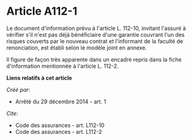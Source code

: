 # Article A112-1

Le document d'information prévu à l'article L. 112-10, invitant l'assuré à vérifier s'il n'est pas déjà bénéficiaire d'une
garantie couvrant l'un des risques couverts par le nouveau contrat et l'informant de la faculté de renonciation, est établi
selon le modèle joint en annexe. 

Il figure de façon très apparente dans un encadré repris dans la fiche d'information mentionnée à l'article L. 112-2.

**Liens relatifs à cet article**

_Créé par_:

  - Arrêté du 29 décembre 2014 - art. 1

_Cite_:

  - Code des assurances - art. L112-10
  - Code des assurances - art. L112-2

